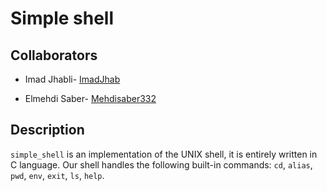 # Simple shell

## Collaborators
- Imad Jhabli- [ImadJhab](https://github.com/ImadJhab)

- Elmehdi Saber- [Mehdisaber332](https://github.com/Mehdisaber332)

## Description
`simple_shell` is an implementation of the UNIX shell, it is entirely written in C language. Our shell handles the following built-in commands: `cd`, `alias`, `pwd`, `env`, `exit`, `ls`, `help`.
